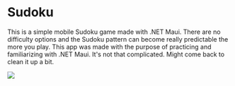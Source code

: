 # Sudoku

This is a simple mobile Sudoku game made with .NET Maui. There are no difficulty options and the Sudoku pattern can become really predictable the more you play. This app was made with the purpose of
practicing and familiarizing with .NET Maui. It's not that complicated. Might come back to clean it up a bit.

<img src="https://github.com/AndyJL1999/SudokuApp/assets/88408654/260c188a-784b-48ef-9eb3-af262e8489fc"/>

